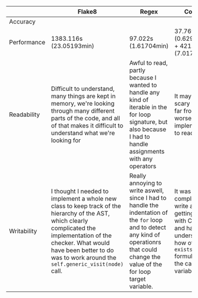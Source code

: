 || Flake8 | Regex | CodeQL |
|---|---|---|---|
Accuracy | | | |
Performance | 1383.116s (23.05193min) | 97.022s (1.61704min) | 37.769s (0.62948min) + 421.028s (7.01713min)|
Readability | Difficult to understand, many things are kept in memory, we're looking through many different parts of the code, and all of that makes it difficult to understand what we're looking for | Awful to read, partly because I wanted to handle any kind of iterable in the for loop signature, but also because I had to handle assignments with any operators | It may look scary but it's far from the worse implementation to read. |
Writability | I thought I needed to implement a whole new class to keep track of the hierarchy of the AST, which clearly complicated the implementation of the checker. What would have been better to do was to work around the `self.generic_visit(node)` call.| Really annoying to write aswell, since I had to handle the indentation of the `for` loop and to detect any kind of operationrs that could change the value of the for loop target variable. | It was a little complicated to write as I was getting started with CodeQL and had to understand how ot use the `exists()` formula and the casting of variables |